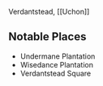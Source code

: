 Verdantstead, [[Uchon]]

## Notable Places
- Undermane Plantation
- Wisedance Plantation
- Verdantstead Square